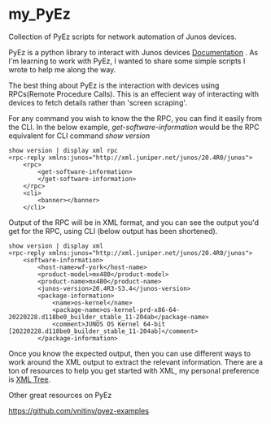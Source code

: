 # my_PyEz
Collection of PyEz scripts for network automation of Junos devices.

PyEz is a python library to interact with Junos devices [Documentation](https://www.juniper.net/documentation/product/us/en/junos-pyez) . As I'm learning to work with PyEz, I wanted to share some simple scripts I wrote to help me along the way.

The best thing about PyEz is the interaction with devices using RPCs(Remote Procedure Calls). This is an effecient way of interacting with devices to fetch details rather than 'screen scraping'. 

For any command you wish to know the the RPC, you can find it easily from the CLI. In the below example, *get-software-information* would be the RPC equivalent for CLI command *show version*

```
show version | display xml rpc   
<rpc-reply xmlns:junos="http://xml.juniper.net/junos/20.4R0/junos">
    <rpc>
        <get-software-information>
        </get-software-information>
    </rpc>
    <cli>
        <banner></banner>
    </cli>
```

Output of the RPC will be in XML format, and you can see the output you'd get for the RPC, using CLI (below output has been shortened).

```
show version | display xml        
<rpc-reply xmlns:junos="http://xml.juniper.net/junos/20.4R0/junos">
    <software-information>
        <host-name>wf-york</host-name>
        <product-model>mx480</product-model>
        <product-name>mx480</product-name>
        <junos-version>20.4R3-S3.4</junos-version>
        <package-information>
            <name>os-kernel</name>
            <package-name>os-kernel-prd-x86-64-20220228.d118be0_builder_stable_11-204ab</package-name>
            <comment>JUNOS OS Kernel 64-bit  [20220228.d118be0_builder_stable_11-204ab]</comment>
        </package-information>
```

Once you know the expected output, then you can use different ways to work around the XML output to extract the relevant information. There are a ton of resources to help you get started with XML, my personal preference is [XML Tree](https://docs.python.org/3/library/xml.etree.elementtree.html#xpath-support).


Other great resources on PyEz

https://github.com/vnitinv/pyez-examples
